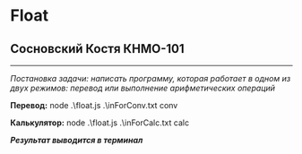 # Float
## Сосновский Костя КНМО-101
___
_Постановка задачи:_ *написать программу, которая работает в одном из двух режимов: перевод или выполнение арифметических операций*

**Перевод:**
node .\float.js .\inForConv.txt conv

**Калькулятор:**
node .\float.js .\inForCalc.txt calc

***Результат выводится в терминал***

    
